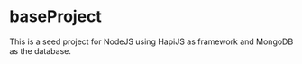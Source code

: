 # baseProject
This is a seed project for NodeJS using HapiJS as framework and MongoDB as the database.

